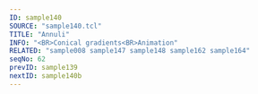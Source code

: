 ```yaml
---
ID: sample140
SOURCE: "sample140.tcl"
TITLE: "Annuli"
INFO: "<BR>Conical gradients<BR>Animation"
RELATED: "sample008 sample147 sample148 sample162 sample164"
seqNo: 62
prevID: sample139
nextID: sample140b
---
```

